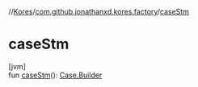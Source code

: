 //[Kores](../../index.md)/[com.github.jonathanxd.kores.factory](index.md)/[caseStm](case-stm.md)

# caseStm

[jvm]\
fun [caseStm](case-stm.md)(): [Case.Builder](../com.github.jonathanxd.kores.base/-case/-builder/index.md)
